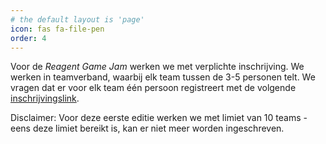 ```yaml
---
# the default layout is 'page'
icon: fas fa-file-pen
order: 4
---
```


Voor de *Reagent Game Jam* werken we met verplichte inschrijving. We werken in teamverband, waarbij elk team tussen de 3-5 personen telt. We vragen dat er voor elk team één persoon registreert met de volgende [inschrijvingslink](https://forms.office.com/Pages/ResponsePage.aspx?id=DjH3XBoJxUus1ybHIdTMzZDVyLz7yE5BqBXE-V7HGxhUM0ZYN083UVA5MEY2SVFHR0dXQlFXUlpQMi4u). 

Disclaimer: Voor deze eerste editie werken we met limiet van 10 teams - eens deze limiet bereikt is, kan er niet meer worden ingeschreven.